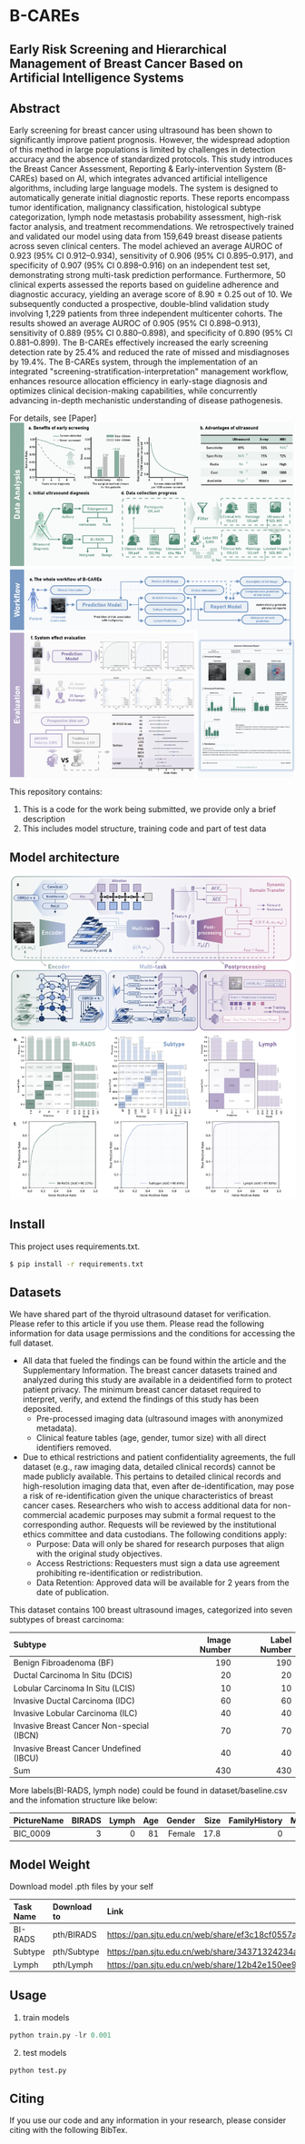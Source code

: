 # B-CAREs

## Early Risk Screening and Hierarchical Management of Breast Cancer Based on Artificial Intelligence Systems

## Abstract
Early screening for breast cancer using ultrasound has been shown to significantly improve patient prognosis. However, the widespread adoption of this method in large populations is limited by challenges in detection accuracy and the absence of standardized protocols. This study introduces the Breast Cancer Assessment, Reporting & Early-intervention System (B-CAREs) based on AI, which integrates advanced artificial intelligence algorithms, including large language models. The system is designed to automatically generate initial diagnostic reports. These reports encompass tumor identification, malignancy classification, histological subtype categorization, lymph node metastasis probability assessment, high-risk factor analysis, and treatment recommendations. We retrospectively trained and validated our model using data from 159,649 breast disease patients across seven clinical centers. The model achieved an average AUROC of 0.923 (95% CI 0.912–0.934), sensitivity of 0.906 (95% CI 0.895–0.917), and specificity of 0.907 (95% CI 0.898–0.916) on an independent test set, demonstrating strong multi-task prediction performance. Furthermore, 50 clinical experts assessed the reports based on guideline adherence and diagnostic accuracy, yielding an average score of 8.90 ± 0.25 out of 10. We subsequently conducted a prospective, double-blind validation study involving 1,229 patients from three independent multicenter cohorts. The results showed an average AUROC of 0.905 (95% CI 0.898–0.913), sensitivity of 0.889 (95% CI 0.880–0.898), and specificity of 0.890 (95% CI 0.881–0.899). The B-CAREs effectively increased the early screening detection rate by 25.4% and reduced the rate of missed and misdiagnoses by 19.4%. The B-CAREs system, through the implementation of an integrated "screening-stratification-interpretation" management workflow, enhances resource allocation efficiency in early-stage diagnosis and optimizes clinical decision-making capabilities, while concurrently advancing in-depth mechanistic understanding of disease pathogenesis.

For details, see [Paper]
![Figure1](https://github.com/DouBeeTwT/B-CAREs/blob/main/scripts/Figures/Figure1.png)

This repository contains:

1. This is a code for the work being submitted, we provide only a brief description
2. This includes model structure, training code and part of test data

## Model architecture
![Figure4](https://github.com/DouBeeTwT/B-CAREs/blob/main/scripts/Figures/Figure4.png)

## Install
This project uses requirements.txt.
```bash
$ pip install -r requirements.txt
```

## Datasets
We have shared part of the thyroid ultrasound dataset for verification. Please refer to this article if you use them. Please read the following information for data usage permissions and the conditions for accessing the full dataset.

- All data that fueled the findings can be found within the article and the Supplementary Information. The breast cancer datasets trained and analyzed during this study are available in a deidentified form to protect patient privacy. The minimum breast cancer dataset required to interpret, verify, and extend the findings of this study has been deposited.
    - Pre-processed imaging data (ultrasound images with anonymized metadata).
    - Clinical feature tables (age, gender, tumor size) with all direct identifiers removed.
- Due to ethical restrictions and patient confidentiality agreements, the full dataset (e.g., raw imaging data, detailed clinical records) cannot be made publicly available. This pertains to detailed clinical records and high-resolution imaging data that, even after de-identification, may pose a risk of re-identification given the unique characteristics of breast cancer cases. Researchers who wish to access additional data for non-commercial academic purposes may submit a formal request to the corresponding author. Requests will be reviewed by the institutional ethics committee and data custodians. The following conditions apply:
    - Purpose: Data will only be shared for research purposes that align with the original study objectives. 
    - Access Restrictions: Requesters must sign a data use agreement prohibiting re-identification or redistribution.
    - Data Retention: Approved data will be available for 2 years from the date of publication.

This dataset contains 100 breast ultrasound images, categorized into seven subtypes of breast carcinoma:

| Subtype                                   | Image Number | Label Number|
| :---------------------------------------- | -----------: | ----------: |
| Benign Fibroadenoma (BF)                  |          190 |         190 |
| Ductal Carcinoma In Situ (DCIS)           |           20 |          20 |
| Lobular Carcinoma In Situ (LCIS)          |           10 |          10 |
| Invasive Ductal Carcinoma (IDC)           |           60 |          60 |
| Invasive Lobular Carcinoma (ILC)          |           40 |          40 |
| Invasive Breast Cancer Non-special (IBCN) |           70 |          70 |
| Invasive Breast Cancer Undefined (IBCU)   |           40 |          40 |
| Sum                                       |          430 |         430 |

More labels(BI-RADS, lymph node) could be found in dataset/baseline.csv and the infomation structure like below:


| PictureName | BIRADS | Lymph |  Age  | Gender | Size | FamilyHistory | Menophania | Period | Duration |Pregnant | Menopause | Smoke | Drink |
| :---------- | -----: | ----: | ----: | -----: | ---: | ------------: | ---------: | -----: | -------: |-------: | --------: | ----: | ----: |
| BIC_0009    |      3 |     0 |    81 | Female | 17.8 |             0 |         12 |     33 |        4 |      No |       Yes |    No |    No |

## Model Weight

Download model .pth files by your self

| Task Name | Download to |Link |
| :---------| :----- |:----|
| BI-RADS   | pth/BIRADS  | https://pan.sjtu.edu.cn/web/share/ef3c18cf0557a22a5d65b35fca88e442 |
| Subtype   | pth/Subtype | https://pan.sjtu.edu.cn/web/share/34371324234abf37f70ff9b4e43a1f99 |
| Lymph     | pth/Lymph   | https://pan.sjtu.edu.cn/web/share/12b42e150ee920db0388446254c7342b |

## Usage
1. train models
```python
python train.py -lr 0.001
```
2. test models
```python
python test.py
```

## Citing
If you use our code and any information in your research, please consider citing with the following BibTex.